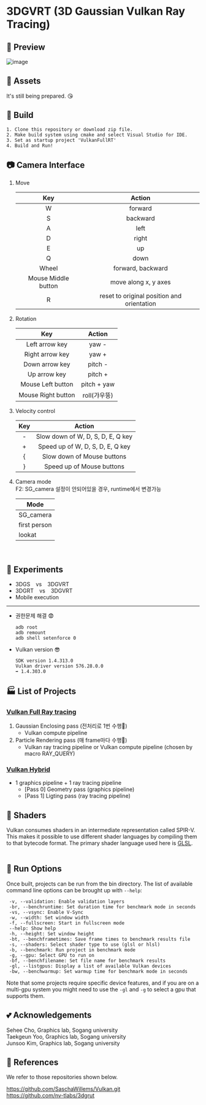 # 3DGVRT (3D Gaussian Vulkan Ray Tracing)

## 👀 Preview
![image](./results/images/Screenshot_20241105-183715.png)


## 🚀 Assets
It's still being prepared. 😘 <br/>

## 🎠 Build
```
1. Clone this repository or download zip file.
2. Make build system using cmake and select Visual Studio for IDE.
3. Set as startup project 'VulkanFullRT'
4. Build and Run!
```

## 📷 Camera Interface

1. Move

    |Key|Action|
    |:---:|:------:|
    |W|forward|
    |S|backward|
    |A|left|
    |D|right|
    |E|up|
    |Q|down|
    |Wheel|forward, backward|
    |Mouse Middle button|move along x, y axes|
    |R|reset to original position and orientation|

2. Rotation

    |Key|Action|
    |:---:|:------:|
    |Left arrow key|yaw -|
    |Right arrow key|yaw +|
    |Down arrow key|pitch -|
    |Up arrow key|pitch +|
    |Mouse Left button|pitch + yaw|
    |Mouse Right button|roll(갸우뚱)|


3. Velocity control

    |Key|Action|
    |:---:|:----:|
    |-|Slow down of W, D, S, D, E, Q key|
    |+|Speed up of W, D, S, D, E, Q key|
    |{|Slow down of Mouse buttons|
    |}|Speed up of Mouse buttons|


4. Camera mode
<br/>F2: SG_camera 설정이 안되어있을 경우, runtime에서 변경가능

    |Mode|
    |----|
    |SG_camera|
    |first person|
    |lookat|
<br/>

## 🌷 Experiments
- 3DGS &ensp; vs &ensp; 3DGVRT
- 3DGRT &ensp; vs &ensp; 3DGVRT
- Mobile execution
---
- 권한문제 해결 😨
    ```
    adb root
    adb remount
    adb shell setenforce 0
    ```
- Vulkan version 😎
    ```
    SDK version 1.4.313.0
    Vulkan driver version 576.28.0.0
    ➡️ 1.4.303.0
    ```

## 🏭 List of Projects

### [Vulkan Full Ray tracing](projects/VulkanFullRT/)
1. Gaussian Enclosing pass (전처리로 1번 수행🔂)
    - Vulkan compute pipeline
2. Particle Rendering pass (매 frame마다 수행🔁)
    - Vulkan ray tracing pipeline or Vulkan compute pipeline (chosen by macro RAY_QUERY)

### [Vulkan Hybrid](projects/VulkanHybrid/)
- 1 graphics pipeline + 1 ray tracing pipeline
    - [Pass 0] Geometry pass (graphics pipeline)
    - [Pass 1] Ligting pass (ray tracing pipeline)

## 🌠 Shaders

Vulkan consumes shaders in an intermediate representation called SPIR-V. This makes it possible to use different shader languages by compiling them to that bytecode format. The primary shader language used here is [GLSL](shaders/glsl).
<br/><br/>

## 🚦 Run Options

Once built, projects can be run from the bin directory. The list of available command line options can be brought up with `--help`:
```
 -v, --validation: Enable validation layers
 -br, --benchruntime: Set duration time for benchmark mode in seconds
 -vs, --vsync: Enable V-Sync
 -w, --width: Set window width
 -f, --fullscreen: Start in fullscreen mode
 --help: Show help
 -h, --height: Set window height
 -bt, --benchframetimes: Save frame times to benchmark results file
 -s, --shaders: Select shader type to use (glsl or hlsl)
 -b, --benchmark: Run project in benchmark mode
 -g, --gpu: Select GPU to run on
 -bf, --benchfilename: Set file name for benchmark results
 -gl, --listgpus: Display a list of available Vulkan devices
 -bw, --benchwarmup: Set warmup time for benchmark mode in seconds
```

Note that some projects require specific device features, and if you are on a multi-gpu system you might need to use the `-gl` and `-g` to select a gpu that supports them. <br/>

## 💕 Acknowledgements
Sehee Cho, Graphics lab, Sogang university <br/>
Taekgeun Yoo, Graphics lab, Sogang university <br/>
Junsoo Kim, Graphics lab, Sogang university <br/>

## 🙏 References
We refer to those repositories shown below.

https://github.com/SaschaWillems/Vulkan.git <br/>
https://github.com/nv-tlabs/3dgrut <br/>